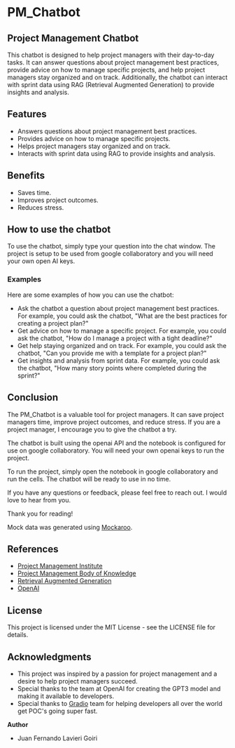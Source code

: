 # **PM_Chatbot**

## **Project Management Chatbot**

This chatbot is designed to help project managers with their day-to-day tasks. It can answer questions about project management best practices, provide advice on how to manage specific projects, and help project managers stay organized and on track. Additionally, the chatbot can interact with sprint data using RAG (Retrieval Augmented Generation) to provide insights and analysis.

## **Features**

* Answers questions about project management best practices.
* Provides advice on how to manage specific projects.
* Helps project managers stay organized and on track.
* Interacts with sprint data using RAG to provide insights and analysis.

## **Benefits**

* Saves time.
* Improves project outcomes.
* Reduces stress.

## **How to use the chatbot**

To use the chatbot, simply type your question into the chat window. The project is setup to be used from google collaboratory and you will need your own open AI keys.


### **Examples**

Here are some examples of how you can use the chatbot:

* Ask the chatbot a question about project management best practices. For example, you could ask the chatbot, "What are the best practices for creating a project plan?"
* Get advice on how to manage a specific project. For example, you could ask the chatbot, "How do I manage a project with a tight deadline?"
* Get help staying organized and on track. For example, you could ask the chatbot, "Can you provide me with a template for a project plan?"
* Get insights and analysis from sprint data. For example, you could ask the chatbot, "How many story points where completed during the sprint?"

## **Conclusion**

The PM_Chatbot is a valuable tool for project managers. It can save project managers time, improve project outcomes, and reduce stress. If you are a project manager, I encourage you to give the chatbot a try.

The chatbot is built using the openai API and the notebook is configured for use on google collaboratory. You will need your own openai keys to run the project.

To run the project, simply open the notebook in google collaboratory and run the cells. The chatbot will be ready to use in no time.

If you have any questions or feedback, please feel free to reach out. I would love to hear from you.

Thank you for reading!

Mock data was generated using [Mockaroo](https://www.mockaroo.com/).

## **References**

* [Project Management Institute](https://www.pmi.org/)
* [Project Management Body of Knowledge](https://www.pmi.org/pmbok-guide-standards)
* [Retrieval Augmented Generation](https://arxiv.org/abs/2005.11401)
* [OpenAI](https://www.openai.com/)

## **License**

This project is licensed under the MIT License - see the LICENSE file for details.

## **Acknowledgments**

* This project was inspired by a passion for project management and a desire to help project managers succeed.
* Special thanks to the team at OpenAI for creating the GPT3 model and making it available to developers.
* Special thanks to [Gradio](https://gradio.app/) team for helping developers all over the world get POC's going super fast.



**Author**

* Juan Fernando Lavieri Goiri
